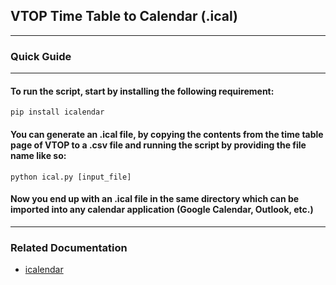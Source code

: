 ## VTOP Time Table to Calendar (.ical)
---
### Quick Guide
---
#### To run the script, start by installing the following requirement:

```
pip install icalendar
```

#### You can generate an .ical file, by copying the contents from the time table page of VTOP to a .csv file and running the script by providing the file name like so:

`python ical.py [input_file]`

#### Now you end up with an .ical file in the same directory which can be imported into any calendar application (Google Calendar, Outlook, etc.)

--- 
### Related Documentation
- [icalendar](https://pypi.org/project/icalendar/)